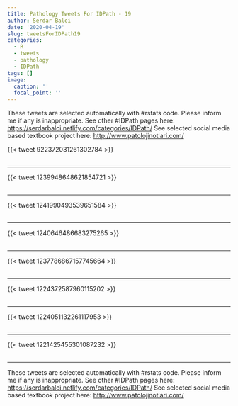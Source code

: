```yaml
---
title: Pathology Tweets For IDPath - 19
author: Serdar Balci
date: '2020-04-19'
slug: tweetsForIDPath19
categories:
  - R
  - tweets
  - pathology
  - IDPath
tags: []
image:
  caption: ''
  focal_point: ''
---
```



These tweets are selected automatically with #rstats code. Please inform me if any is inappropriate.
See other #IDPath pages here: https://serdarbalci.netlify.com/categories/IDPath/ 
See selected social media based textbook project here: http://www.patolojinotlari.com/

{{< tweet 922372031261302784 >}}
<br>
<br>
<hr>
{{< tweet 1239948648621854721 >}}
<br>
<br>
<hr>
{{< tweet 1241990493539651584 >}}
<br>
<br>
<hr>
{{< tweet 1240646486683275265 >}}
<br>
<br>
<hr>
{{< tweet 1237786867157745664 >}}
<br>
<br>
<hr>
{{< tweet 1224372587960115202 >}}
<br>
<br>
<hr>
{{< tweet 1224051132261117953 >}}
<br>
<br>
<hr>
{{< tweet 1221425455301087232 >}}
<br>
<br>
<hr>


These tweets are selected automatically with #rstats code. Please inform me if any is inappropriate.
See other #IDPath pages here: https://serdarbalci.netlify.com/categories/IDPath/ 
See selected social media based textbook project here: http://www.patolojinotlari.com/
